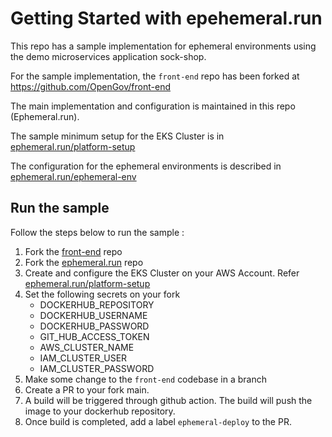 # Getting Started with epehemeral.run

This repo has a sample implementation for ephemeral environments using the demo microservices application sock-shop.

For the sample implementation, the `front-end` repo has been forked at https://github.com/OpenGov/front-end

The main implementation and configuration is maintained in this repo (Ephemeral.run).

The sample minimum setup for the EKS Cluster is in [ephemeral.run/platform-setup](platform-setup)

The configuration for the ephemeral environments is described in [ephemeral.run/ephemeral-env](ephemeral-env)

## Run the sample

Follow the steps below to run the sample :

1. Fork the [front-end](https://github.com/microservices-demo/front-end) repo
2. Fork the [ephemeral.run](https://github.com/OpenGov/ephemeral.run) repo
3. Create and configure the EKS Cluster on your AWS Account. Refer [ephemeral.run/platform-setup](platform-setup/README.md)
4. Set the following secrets on your fork
   - DOCKERHUB_REPOSITORY
   - DOCKERHUB_USERNAME
   - DOCKERHUB_PASSWORD
   - GIT_HUB_ACCESS_TOKEN
   - AWS_CLUSTER_NAME
   - IAM_CLUSTER_USER
   - IAM_CLUSTER_PASSWORD
5. Make some change to the `front-end` codebase in a branch
6. Create a PR to your fork main.
7. A build will be triggered through github action. The build will push the image to your dockerhub repository.
8. Once build is completed, add a label `ephemeral-deploy` to the PR.
